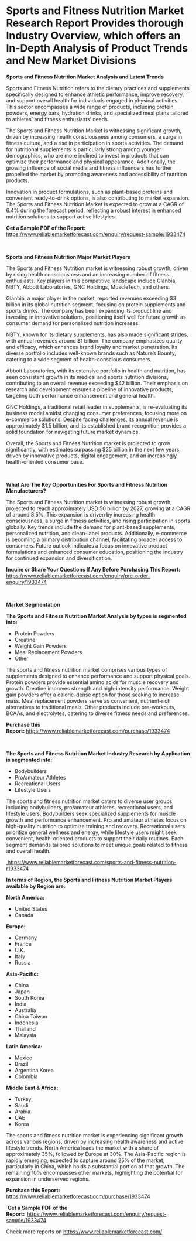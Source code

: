<p><h1>Sports and Fitness Nutrition Market Research Report Provides thorough Industry Overview, which offers an In-Depth Analysis of Product Trends and New Market Divisions</h1></p><p><strong>Sports and Fitness Nutrition Market Analysis and Latest Trends</strong></p>
<p><p>Sports and Fitness Nutrition refers to the dietary practices and supplements specifically designed to enhance athletic performance, improve recovery, and support overall health for individuals engaged in physical activities. This sector encompasses a wide range of products, including protein powders, energy bars, hydration drinks, and specialized meal plans tailored to athletes’ and fitness enthusiasts’ needs.</p><p>The Sports and Fitness Nutrition Market is witnessing significant growth, driven by increasing health consciousness among consumers, a surge in fitness culture, and a rise in participation in sports activities. The demand for nutritional supplements is particularly strong among younger demographics, who are more inclined to invest in products that can optimize their performance and physical appearance. Additionally, the growing influence of social media and fitness influencers has further propelled the market by promoting awareness and accessibility of nutrition products.</p><p>Innovation in product formulations, such as plant-based proteins and convenient ready-to-drink options, is also contributing to market expansion. The Sports and Fitness Nutrition Market is expected to grow at a CAGR of 6.4% during the forecast period, reflecting a robust interest in enhanced nutrition solutions to support active lifestyles.</p></p>
<p><strong>Get a Sample PDF of the Report:&nbsp;</strong> <a href="https://www.reliablemarketforecast.com/enquiry/request-sample/1933474?utm_campaign=2449&utm_medium=2&utm_source=Github&utm_content=ia&utm_term=08032025&utm_id=sports-and-fitness-nutrition">https://www.reliablemarketforecast.com/enquiry/request-sample/1933474</a></p>
<p>&nbsp;</p>
<p><strong>Sports and Fitness Nutrition Major Market Players</strong></p>
<p><p>The Sports and Fitness Nutrition market is witnessing robust growth, driven by rising health consciousness and an increasing number of fitness enthusiasts. Key players in this competitive landscape include Glanbia, NBTY, Abbott Laboratories, GNC Holdings, MuscleTech, and others.</p><p>Glanbia, a major player in the market, reported revenues exceeding $3 billion in its global nutrition segment, focusing on protein supplements and sports drinks. The company has been expanding its product line and investing in innovative solutions, positioning itself well for future growth as consumer demand for personalized nutrition increases.</p><p>NBTY, known for its dietary supplements, has also made significant strides, with annual revenues around $1 billion. The company emphasizes quality and efficacy, which enhances brand loyalty and market penetration. Its diverse portfolio includes well-known brands such as Nature’s Bounty, catering to a wide segment of health-conscious consumers.</p><p>Abbott Laboratories, with its extensive portfolio in health and nutrition, has seen consistent growth in its medical and sports nutrition divisions, contributing to an overall revenue exceeding $42 billion. Their emphasis on research and development ensures a pipeline of innovative products, targeting both performance enhancement and general health.</p><p>GNC Holdings, a traditional retail leader in supplements, is re-evaluating its business model amidst changing consumer preferences, focusing more on e-commerce solutions. Despite facing challenges, its annual revenue is approximately $1.5 billion, and its established brand recognition provides a solid foundation for navigating future market dynamics.</p><p>Overall, the Sports and Fitness Nutrition market is projected to grow significantly, with estimates surpassing $25 billion in the next few years, driven by innovative products, digital engagement, and an increasingly health-oriented consumer base.</p></p>
<p>&nbsp;</p>
<p><strong>What Are The Key Opportunities For Sports and Fitness Nutrition Manufacturers?</strong></p>
<p><p>The Sports and Fitness Nutrition market is witnessing robust growth, projected to reach approximately USD 50 billion by 2027, growing at a CAGR of around 8.5%. This expansion is driven by increasing health consciousness, a surge in fitness activities, and rising participation in sports globally. Key trends include the demand for plant-based supplements, personalized nutrition, and clean-label products. Additionally, e-commerce is becoming a primary distribution channel, facilitating broader access to consumers. Future outlook indicates a focus on innovative product formulations and enhanced consumer education, positioning the industry for continued expansion and diversification.</p></p>
<p><strong>Inquire or Share Your Questions If Any Before Purchasing This Report:</strong> <a href="https://www.reliablemarketforecast.com/enquiry/pre-order-enquiry/1933474?utm_campaign=2449&utm_medium=2&utm_source=Github&utm_content=ia&utm_term=08032025&utm_id=sports-and-fitness-nutrition">https://www.reliablemarketforecast.com/enquiry/pre-order-enquiry/1933474</a></p>
<p>&nbsp;</p>
<p><strong>Market Segmentation</strong></p>
<p><strong>The Sports and Fitness Nutrition Market Analysis by types is segmented into:</strong></p>
<p><ul><li>Protein Powders</li><li>Creatine</li><li>Weight Gain Powders</li><li>Meal Replacement Powders</li><li>Other</li></ul></p>
<p><p>The sports and fitness nutrition market comprises various types of supplements designed to enhance performance and support physical goals. Protein powders provide essential amino acids for muscle recovery and growth. Creatine improves strength and high-intensity performance. Weight gain powders offer a calorie-dense option for those seeking to increase mass. Meal replacement powders serve as convenient, nutrient-rich alternatives to traditional meals. Other products include pre-workouts, BCAAs, and electrolytes, catering to diverse fitness needs and preferences.</p></p>
<p><strong>Purchase this Report:&nbsp;</strong><a href="https://www.reliablemarketforecast.com/purchase/1933474?utm_campaign=2449&utm_medium=2&utm_source=Github&utm_content=ia&utm_term=08032025&utm_id=sports-and-fitness-nutrition">https://www.reliablemarketforecast.com/purchase/1933474</a></p>
<p>&nbsp;</p>
<p><strong>The Sports and Fitness Nutrition Market Industry Research by Application is segmented into:</strong></p>
<p><ul><li>Bodybuilders</li><li>Pro/amateur Athletes</li><li>Recreational Users</li><li>Lifestyle Users</li></ul></p>
<p><p>The sports and fitness nutrition market caters to diverse user groups, including bodybuilders, pro/amateur athletes, recreational users, and lifestyle users. Bodybuilders seek specialized supplements for muscle growth and performance enhancement. Pro and amateur athletes focus on high-quality nutrition to optimize training and recovery. Recreational users prioritize general wellness and energy, while lifestyle users might seek convenient, health-oriented products to support their daily routines. Each segment demands tailored solutions to meet unique goals related to fitness and overall health.</p></p>
<p><a href="https://www.reliablemarketforecast.com/sports-and-fitness-nutrition-r1933474?utm_campaign=2449&utm_medium=2&utm_source=Github&utm_content=ia&utm_term=08032025&utm_id=sports-and-fitness-nutrition">&nbsp;https://www.reliablemarketforecast.com/sports-and-fitness-nutrition-r1933474</a></p>
<p><strong>In terms of Region, the Sports and Fitness Nutrition Market Players available by Region are:</strong></p>
<p>
    <p> <strong> North America: </strong>
        <ul>
            <li>United States</li>
            <li>Canada</li>
        </ul>
        </p> 
    <p> <strong> Europe: </strong>
        <ul>
            <li>Germany</li>
            <li>France</li>
            <li>U.K.</li>
            <li>Italy</li>
            <li>Russia</li>
        </ul>
        </p> 
    <p> <strong> Asia-Pacific: </strong>
        <ul>
            <li>China</li>
            <li>Japan</li>
            <li>South Korea</li>
            <li>India</li>
            <li>Australia</li>
            <li>China Taiwan</li>
            <li>Indonesia</li>
            <li>Thailand</li>
            <li>Malaysia</li>
        </ul>
        </p> 
    <p> <strong> Latin America: </strong>
        <ul>
            <li>Mexico</li>
            <li>Brazil</li>
            <li>Argentina Korea</li>
            <li>Colombia</li>
        </ul>
        </p> 
    <p> <strong> Middle East & Africa: </strong>
        <ul>
            <li>Turkey</li>
            <li>Saudi</li>
            <li>Arabia</li>
            <li>UAE</li>
            <li>Korea</li>
        </ul>
    </p>
    </p>
<p><p>The sports and fitness nutrition market is experiencing significant growth across various regions, driven by increasing health awareness and active lifestyle trends. North America leads the market with a share of approximately 35%, followed by Europe at 30%. The Asia-Pacific region is rapidly emerging, expected to capture around 25% of the market, particularly in China, which holds a substantial portion of that growth. The remaining 10% encompasses other markets, highlighting the potential for expansion in underserved regions.</p></p>
<p><strong>Purchase this Report: </strong><a href="https://www.reliablemarketforecast.com/purchase/1933474?utm_campaign=2449&utm_medium=2&utm_source=Github&utm_content=ia&utm_term=08032025&utm_id=sports-and-fitness-nutrition">https://www.reliablemarketforecast.com/purchase/1933474</a></p>
<p>&nbsp;<strong>Get a Sample PDF of the Report:&nbsp;&nbsp;</strong><a href="https://www.reliablemarketforecast.com/enquiry/request-sample/1933474?utm_campaign=2449&utm_medium=2&utm_source=Github&utm_content=ia&utm_term=08032025&utm_id=sports-and-fitness-nutrition">https://www.reliablemarketforecast.com/enquiry/request-sample/1933474</a></p>
<p><strong></strong></p>
<p>Check more reports on <a href="https://www.reliablemarketforecast.com/?utm_campaign=2449&utm_medium=2&utm_source=Github&utm_content=ia&utm_term=08032025&utm_id=sports-and-fitness-nutrition">https://www.reliablemarketforecast.com/</a></p>